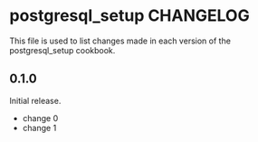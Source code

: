 # postgresql_setup CHANGELOG

This file is used to list changes made in each version of the postgresql_setup cookbook.

## 0.1.0

Initial release.

- change 0
- change 1

